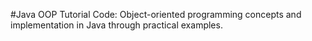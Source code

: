 #Java OOP Tutorial Code: 
Object-oriented programming concepts and implementation in Java through practical examples.
